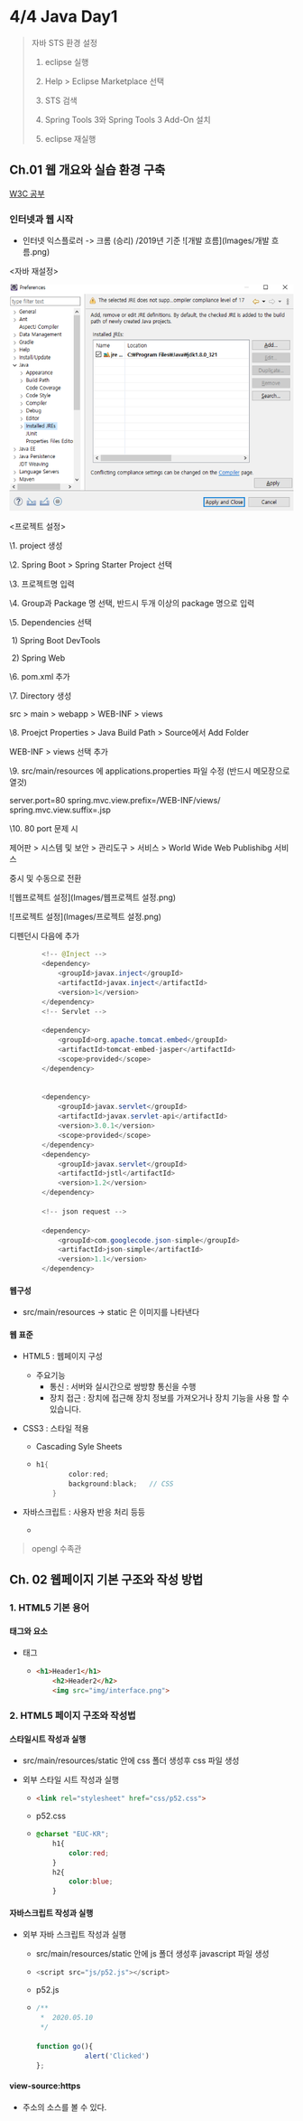 # 4/4 Java Day1

> 자바 STS 환경 설정
>
> 1. eclipse 실행
>
> 2. Help > Eclipse Marketplace 선택
>
> 3. STS 검색
>
> 4. Spring Tools 3와 Spring Tools 3 Add-On 설치
>
> 5. eclipse 재실행

## Ch.01 웹 개요와 실습 환경 구축

[W3C 공부](www.w3schools.com)

### 인터넷과 웹 시작

- 인터넷 익스플로러 -> 크롬 (승리) /2019년 기준
![개발 흐름](Images/개발 흐름.png)

<자바 재설정>

![재설정](Images/재설정.png)

<프로젝트 설정>

\1. project 생성

\2. Spring Boot > Spring Starter Project 선택

\3. 프로젝트명 입력

\4. Group과 Package 명 선택, 반드시 두개 이상의 package 명으로 입력

\5. Dependencies 선택

​	1) Spring Boot DevTools

​	2) Spring Web

\6. pom.xml 추가

\7. Directory 생성

src > main > webapp > WEB-INF > views



\8. Proejct Properties > Java Build Path > Source에서 Add Folder

WEB-INF > views 선택 추가



\9. src/main/resources 에 applications.properties 파일 수정 (반드시 메모장으로 열것)

server.port=80 spring.mvc.view.prefix=/WEB-INF/views/ spring.mvc.view.suffix=.jsp

\10. 80 port 문제 시 

제어판 > 시스템 및 보안 > 관리도구 > 서비스 > World Wide Web Publishibg  서비스 

중시 및 수동으로 전환

![웹프로젝트 설정](Images/웹프로젝트 설정.png)

![프로젝트 설정](Images/프로젝트 설정.png)

디펜던시 다음에 추가

```java
        <!-- @Inject -->
		<dependency>
			<groupId>javax.inject</groupId>
			<artifactId>javax.inject</artifactId>
			<version>1</version>
		</dependency>
		<!-- Servlet -->

		<dependency>
			<groupId>org.apache.tomcat.embed</groupId>
			<artifactId>tomcat-embed-jasper</artifactId>
			<scope>provided</scope>
		</dependency>


		<dependency>
			<groupId>javax.servlet</groupId>
			<artifactId>javax.servlet-api</artifactId>
			<version>3.0.1</version>
			<scope>provided</scope>
		</dependency>
		<dependency>
			<groupId>javax.servlet</groupId>
			<artifactId>jstl</artifactId>
			<version>1.2</version>
		</dependency>
		
		<!-- json request -->   

		<dependency>
			<groupId>com.googlecode.json-simple</groupId>
			<artifactId>json-simple</artifactId>
			<version>1.1</version>
  		</dependency>
```

#### 웹구성

- src/main/resources -> static 은 이미지를 나타낸다 

#### 웹 표준

- HTML5 : 웹페이지 구성

  - 주요기능
    - 통신 : 서버와 실시간으로 쌍방향 통신을 수행
    - 장치 접근 : 장치에 접근해 장치 정보를 가져오거나 장치 기능을 사용 할 수 있습니다.

- CSS3 : 스타일 적용

  - Cascading Syle Sheets

  - ```java
    h1{
    		color:red;
    		background:black;   // CSS
    	}
    ```

- 자바스크립트 : 사용자 반응 처리 등등

  - <script> 
        function go(){        alert('Clicked')            };
    </script>

> opengl 수족관

## Ch. 02 웹페이지 기본 구조와 작성 방법

### 1. HTML5 기본 용어

#### 태그와 요소

- 태그

  - ```html
    <h1>Header1</h1>
    	<h2>Header2</h2>
    	<img src="img/interface.png">
    ```

### 2. HTML5 페이지 구조와 작성법

#### 스타일시트 작성과 실행

- src/main/resources/static 안에 css 폴더 생성후 css 파일 생성

- 외부 스타일 시트 작성과 실행

  - ```html
    <link rel="stylesheet" href="css/p52.css">
    ```

  - p52.css

  - ```css
    @charset "EUC-KR";
    	h1{
    		color:red;
    	}
    	h2{
    		color:blue;
    	}
    ```

#### 자바스크립트 작성과 실행

- 외부 자바 스크립트 작성과 실행

  - src/main/resources/static 안에 js 폴더 생성후 javascript 파일 생성

  - ```javascript
    <script src="js/p52.js"></script>
    ```

  - p52.js

  - ```javascript
    /**
     *  2020.05.10
     */
     
    function go(){
    			alert('Clicked')
    };
    ```

#### view-source:https

- 주소의 소스를 볼 수 있다.